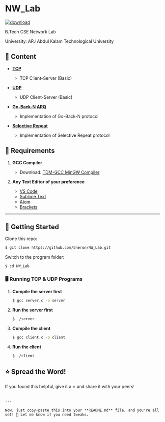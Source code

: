 # NW_Lab

[![download](https://img.shields.io/badge/Direct_Download-zip-blue.svg?logo=appveyor&longCache=true&style=for-the-badge)](https://github.com/5heron/NW_Lab/archive/refs/heads/main.zip)

B.Tech CSE Network Lab  

University: APJ Abdul Kalam Technological University  

## 📌 Content

- **[TCP](TCP)**
  - TCP Client-Server (Basic)

- **[UDP](UDP)**
  - UDP Client-Server (Basic)

- **[Go-Back-N ARQ](Go_back_N_ARQ)**
  - Implementation of Go-Back-N protocol

- **[Selective Repeat](Selective_Repeat)**
  - Implementation of Selective Repeat protocol

## 🔧 Requirements

1. **GCC Compiler**  
   - Download: [TDM-GCC MinGW Compiler](https://sourceforge.net/projects/tdm-gcc/)  

2. **Any Text Editor of your preference**  
   - [VS Code](https://code.visualstudio.com/)  
   - [Sublime Text](https://www.sublimetext.com/)  
   - [Atom](https://atom.io/)  
   - [Brackets](http://brackets.io/)  

---

## 🚀 Getting Started  

Clone this repo:
```sh
$ git clone https://github.com/5heron/NW_Lab.git
```

Switch to the program folder:
```sh
$ cd NW_Lab
```

### **🖥️ Running TCP & UDP Programs**
1. **Compile the server first**  
   ```sh
   $ gcc server.c -o server
   ```
2. **Run the server first**  
   ```sh
   $ ./server
   ```
3. **Compile the client**  
   ```sh
   $ gcc client.c -o client
   ```
4. **Run the client**  
   ```sh
   $ ./client
   ```

## ⭐ Spread the Word!  
If you found this helpful, give it a ⭐ and share it with your peers!
```

---

Now, just copy-paste this into your **README.md** file, and you're all set! 🚀 Let me know if you need tweaks.
